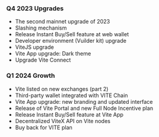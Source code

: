 ### Q4 2023 Upgrades

- The second mainnet upgrade of 2023
- Slashing mechanism
- Release Instant Buy/Sell feature at web wallet
- Developer environment (Vuilder kit) upgrade
- ViteJS upgrade
- Vite App upgrade: Dark theme
- Upgrade Vite Connect

### Q1 2024 Growth

- Vite listed on new exchanges (part 2)
- Third-party wallet integrated with VITE Chain
- Vite App upgrade: new branding and updated interface
- Release of Vite Portal and new Full Node Incentive plan
- Release Instant Buy/Sell feature at Vite App
- Decentralized ViteX API on Vite nodes
- Buy back for VITE plan
